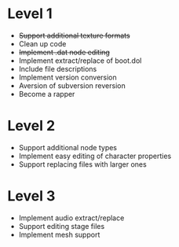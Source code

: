 # Level 1 #
  * ~~Support additional texture formats~~
  * Clean up code
  * ~~Implement .dat node editing~~
  * Implement extract/replace of boot.dol
  * Include file descriptions
  * Implement version conversion
  * Aversion of subversion reversion
  * Become a rapper

# Level 2 #
  * Support additional node types
  * Implement easy editing of character properties
  * Support replacing files with larger ones

# Level 3 #
  * Implement audio extract/replace
  * Support editing stage files
  * Implement mesh support